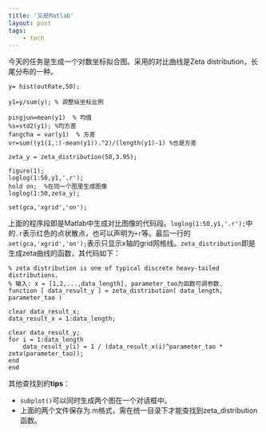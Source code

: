 ```yaml
---
title: '又是Matlab'
layout: post
tags:
    - tech
---
```

今天的任务是生成一个对数坐标拟合图。采用的对比曲线是Zeta distribution，长尾分布的一种。

    y= hist(outRate,50);

    y1=y/sum(y); % 调整纵坐标比例

    pingjun=mean(y1)  % 均值
    %s=std2(y1); %均方差
    fangcha = var(y1)  % 方差
    vr=sum((y1(1,:)-mean(y1)).^2)/(length(y1)-1) %也是方差

    zeta_y = zeta_distribution(50,3.95);

    figure(1);
    loglog(1:50,y1,'.r');
    hold on;  %在同一个图里生成图像
    loglog(1:50,zeta_y);

    set(gca,'xgrid','on');

上面的程序段即是Matlab中生成对比图像的代码段。`loglog(1:50,y1,'.r');`中的`.r`表示红色的点状散点，也可以声明为`+r`等。最后一行的`set(gca,'xgrid','on');`表示只显示x轴的grid网格线。`zeta_distribution`即是生成zeta曲线的函数，其代码如下：

    % zeta distribution is one of typical discrete heavy-tailed distributions.
    % 输入: x = [1,2,...,data_length], parameter_tao为函数可调参数.
    function [ data_result_y ] = zeta_distribution( data_length, parameter_tao )

    clear data_result_x;
    data_result_x = 1:data_length;

    clear data_result_y;
    for i = 1:data_length
        data_result_y(i) = 1 / (data_result_x(i)^parameter_tao * zeta(parameter_tao));
    end
    end

其他查找到的**tips**：

*   `subplot()`可以同时生成两个图在一个对话框中。
*   上面的两个文件保存为.m格式，需在统一目录下才能查找到zeta_distribution函数。
